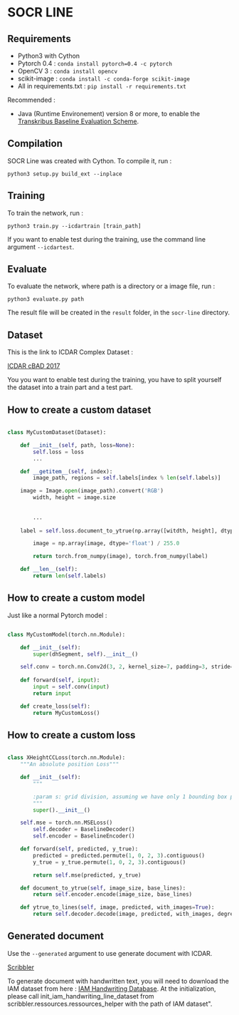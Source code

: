 # SOCR LINE

## Requirements

 - Python3 with Cython
 - Pytorch 0.4 : ```conda install pytorch=0.4 -c pytorch```
 - OpenCV 3 : ```conda install opencv```
 - scikit-image :  ```conda install -c conda-forge scikit-image```
 - All in requirements.txt : ```pip install -r requirements.txt```

Recommended : 
 - Java (Runtime Environement) version 8 or more, to enable the [Transkribus Baseline Evaluation Scheme](https://github.com/Transkribus/TranskribusBaseLineEvaluationScheme).
 

## Compilation

SOCR Line was created with Cython. To compile it, run : 
```
python3 setup.py build_ext --inplace
```

## Training

To train the network, run : 
```
python3 train.py --icdartrain [train_path]
```

If you want to enable test during the training, use the command line argument ```--icdartest```.

## Evaluate

To evaluate the network, where path is a directory or a image file, run : 
```
python3 evaluate.py path
```
The result file will be created in the ```result``` folder, in the ```socr-line``` directory.

## Dataset

This is the link to ICDAR Complex Dataset :

[ICDAR cBAD 2017](https://scriptnet.iit.demokritos.gr/competitions/5/1/)

You you want to enable test during the training, you have to split yourself the dataset into a train part and a test part.

## How to create a custom dataset

```python

class MyCustomDataset(Dataset):

    def __init__(self, path, loss=None):
        self.loss = loss
        ...

    def __getitem__(self, index):
        image_path, regions = self.labels[index % len(self.labels)]

	image = Image.open(image_path).convert('RGB')
        width, height = image.size
        
        
        ...
        
	label = self.loss.document_to_ytrue(np.array([witdth, height], dtype='int32'), np.array(regions, dtype='int32'))

        image = np.array(image, dtype='float') / 255.0

        return torch.from_numpy(image), torch.from_numpy(label)

    def __len__(self):
        return len(self.labels)
```

## How to create a custom model

Just like a normal Pytorch model : 

```python

class MyCustomModel(torch.nn.Module):

    def __init__(self):
        super(dhSegment, self).__init__()

	self.conv = torch.nn.Conv2d(3, 2, kernel_size=7, padding=3, stride=2, bias=False)
  
    def forward(self, input):
        input = self.conv(input)
        return input

    def create_loss(self):
        return MyCustomLoss()

```

## How to create a custom loss

```python

class XHeightCCLoss(torch.nn.Module):
    """An absolute position Loss"""

    def __init__(self):
        """

        :param s: grid division, assuming we have only 1 bounding box per cell
        """
        super().__init__()

	self.mse = torch.nn.MSELoss()
        self.decoder = BaselineDecoder()
        self.encoder = BaselineEncoder()

    def forward(self, predicted, y_true):
        predicted = predicted.permute(1, 0, 2, 3).contiguous()
        y_true = y_true.permute(1, 0, 2, 3).contiguous()

        return self.mse(predicted, y_true)

    def document_to_ytrue(self, image_size, base_lines):
        return self.encoder.encode(image_size, base_lines)

    def ytrue_to_lines(self, image, predicted, with_images=True):
        return self.decoder.decode(image, predicted, with_images, degree=3, brut_points=True)
```

## Generated document

Use the ```--generated``` argument to use generate document with ICDAR.

[Scribbler](https://github.com/dtidmarsh/scribbler)

To generate document with handwritten text, you will need to download the IAM dataset from here : [IAM Handwriting Database](http://www.fki.inf.unibe.ch/databases/iam-handwriting-database). At the initialization, please call init_iam_handwriting_line_dataset from scribbler.ressources.ressources_helper with the path of IAM dataset".